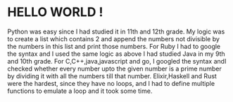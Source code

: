 # HELLO WORLD !

Python was easy since I had studied it in 11th and 12th grade. My logic was to create a list which contains 2 and append the numbers not divisible by the numbers in this list and print those numbers.
For Ruby I had to google the syntax and I used the same logic as above
I had studied Java in my 9th and 10th grade. For C,C++,java,javascript and go, I googled the syntax andI checked whether every number upto the given number is a prime number by dividing it with all the numbers till that number.
Elixir,Haskell and Rust were the hardest, since they have no loops, and I had to define multiple functions to emulate a loop and it took some time.
